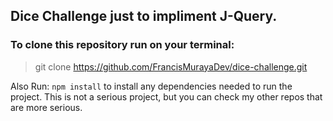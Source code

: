 ## Dice Challenge just to impliment J-Query.

### To clone this repository run on your terminal:

> git clone https://github.com/FrancisMurayaDev/dice-challenge.git


Also Run: `npm install`  to install any dependencies needed to run the project. This is not a serious project, but you can check my other repos that are more serious.
